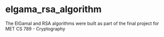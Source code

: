 # elgama_rsa_algorithm
The ElGamal and RSA algorithms were built as part of the final project for MET CS 789 - Cryptography
